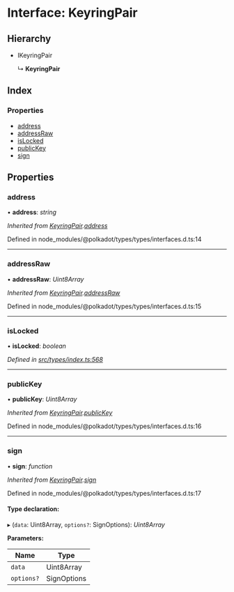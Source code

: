 # Interface: KeyringPair

## Hierarchy

* IKeyringPair

  ↳ **KeyringPair**

## Index

### Properties

* [address](keyringpair.md#address)
* [addressRaw](keyringpair.md#addressraw)
* [isLocked](keyringpair.md#islocked)
* [publicKey](keyringpair.md#publickey)
* [sign](keyringpair.md#sign)

## Properties

###  address

• **address**: *string*

*Inherited from [KeyringPair](keyringpair.md).[address](keyringpair.md#address)*

Defined in node_modules/@polkadot/types/types/interfaces.d.ts:14

___

###  addressRaw

• **addressRaw**: *Uint8Array*

*Inherited from [KeyringPair](keyringpair.md).[addressRaw](keyringpair.md#addressraw)*

Defined in node_modules/@polkadot/types/types/interfaces.d.ts:15

___

###  isLocked

• **isLocked**: *boolean*

*Defined in [src/types/index.ts:568](https://github.com/PolymathNetwork/polymesh-sdk/blob/da0f7fd7/src/types/index.ts#L568)*

___

###  publicKey

• **publicKey**: *Uint8Array*

*Inherited from [KeyringPair](keyringpair.md).[publicKey](keyringpair.md#publickey)*

Defined in node_modules/@polkadot/types/types/interfaces.d.ts:16

___

###  sign

• **sign**: *function*

*Inherited from [KeyringPair](keyringpair.md).[sign](keyringpair.md#sign)*

Defined in node_modules/@polkadot/types/types/interfaces.d.ts:17

#### Type declaration:

▸ (`data`: Uint8Array, `options?`: SignOptions): *Uint8Array*

**Parameters:**

Name | Type |
------ | ------ |
`data` | Uint8Array |
`options?` | SignOptions |
